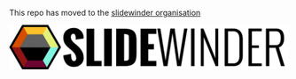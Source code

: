 This repo has moved to the [slidewinder organisation](https://github.com/slidewinder/slidewinder)

![slidewinder](https://raw.githubusercontent.com/Blahah/slidewinder/master/assets/logo_name.png)
